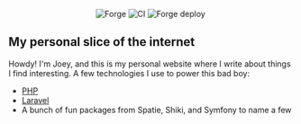 <p align="center">
<img src="https://img.shields.io/endpoint?url=https%3A%2F%2Fforge.laravel.com%2Fsite-badges%2Fc83d709b-2c49-4204-a7c0-918f74b0c72c%3Fdate%3D1%26label%3D1%26commit%3D1&style=flat" alt="Forge">
<img src="https://github.com/JoeyMckenzie/joeymckenzie.tech/actions/workflows/ci.yml/badge.svg" alt="CI">
<img src="https://github.com/JoeyMckenzie/joeymckenzie.tech/actions/workflows/deploy.yml/badge.svg" alt="Forge deploy">
</p>

## My personal slice of the internet

Howdy! I'm Joey, and this is my personal website where I write about things I find interesting. A few technologies
I use to power this bad boy:

- [PHP](https://php.net)
- [Laravel](https://laravel.com)
- A bunch of fun packages from Spatie, Shiki, and Symfony to name a few
